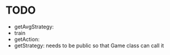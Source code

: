 # TODO
* getAvgStrategy:
* train
* getAction: 
* getStrategy: needs to be public so that Game class can call it

